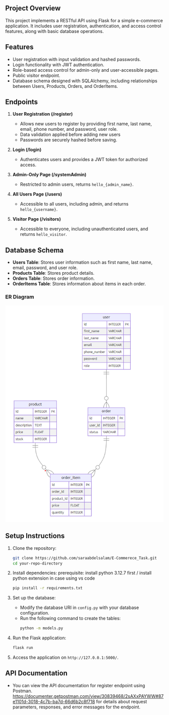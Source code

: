 
## Project Overview
This project implements a RESTful API using Flask for a simple e-commerce application. It includes user registration, authentication, and access control features, along with basic database operations.

## Features
- User registration with input validation and hashed passwords.
- Login functionality with JWT authentication.
- Role-based access control for admin-only and user-accessible pages.
- Public visitor endpoint.
- Database schema designed with SQLAlchemy, including relationships between Users, Products, Orders, and OrderItems.
  
## Endpoints
1. **User Registration (/register)**
   - Allows new users to register by providing first name, last name, email, phone number, and password, user role.
   - Data validation applied before adding new users
   - Passwords are securely hashed before saving.

2. **Login (/login)**
   - Authenticates users and provides a JWT token for authorized access.

3. **Admin-Only Page (/systemAdmin)**
   - Restricted to admin users, returns `hello_{admin_name}`.

4. **All Users Page (/users)**
   - Accessible to all users, including admin, and returns `hello_{username}`.

5. **Visitor Page (/visitors)**
   - Accessible to everyone, including unauthenticated users, and returns `hello_visitor`.

## Database Schema
- **Users Table**: Stores user information such as first name, last name, email, password, and user role.
- **Products Table**: Stores product details.
- **Orders Table**: Stores order information.
- **OrderItems Table**: Stores information about items in each order.

### ER Diagram
![alt text](https://github.com/saraabdelsalam/E-Commerece_Task/blob/main/E-Commerece_ER.png)

## Setup Instructions
1. Clone the repository:
   ```bash
   git clone https://github.com/saraabdelsalam/E-Commerece_Task.git
   cd your-repo-directory
   ```

2. Install dependencies:
   prerequisite: install python 3.12.7 first / install python extension in case using vs code
   ```bash
   pip install -r requirements.txt
   ```

4. Set up the database:
   - Modify the database URI in `config.py` with your database configuration.
   - Run the following command to create the tables:
     ```bash
     python -m models.py
     ```

5. Run the Flask application:
   ```bash
   flask run
   ```

6. Access the application on `http://127.0.0.1:5000/`.

## API Documentation
- You can view the API documentation for register endpoint using Postman. https://documenter.getpostman.com/view/30839468/2sAXxPAYWW#87e1101d-3018-4c7b-ba7d-66d6b2c8f718 for details about request parameters, responses, and error messages for the endpoint.
